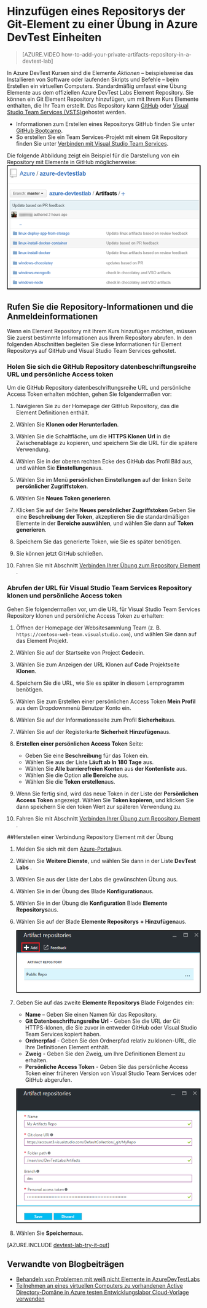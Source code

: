 <properties
    pageTitle="Hinzufügen eines Repositorys der Git-Element zu einer Übung in Azure DevTest Kursen | Microsoft Azure"
    description="Hinzufügen eines GitHub oder Visual Studio Team Services Git Repository für Ihre benutzerdefinierte Elemente Quelle in Azure DevTest Einheiten"
    services="devtest-lab,virtual-machines,visual-studio-online"
    documentationCenter="na"
    authors="tomarcher"
    manager="douge"
    editor=""/>

<tags
    ms.service="devtest-lab"
    ms.workload="na"
    ms.tgt_pltfrm="na"
    ms.devlang="na"
    ms.topic="article"
    ms.date="09/06/2016"
    ms.author="tarcher"/>

# <a name="add-a-git-artifact-repository-to-a-lab-in-azure-devtest-labs"></a>Hinzufügen eines Repositorys der Git-Element zu einer Übung in Azure DevTest Einheiten

> [AZURE.VIDEO how-to-add-your-private-artifacts-repository-in-a-devtest-lab]

In Azure DevTest Kursen sind die Elemente *Aktionen* – beispielsweise das Installieren von Software oder laufenden Skripts und Befehle – beim Erstellen ein virtuellen Computers. Standardmäßig umfasst eine Übung Elemente aus dem offiziellen Azure DevTest Labs Element Repository. Sie können ein Git Element Repository hinzufügen, um mit Ihrem Kurs Elemente enthalten, die Ihr Team erstellt. Das Repository kann [GitHub](https://github.com) oder [Visual Studio Team Services (VSTS)](https://visualstudio.com)gehostet werden.

- Informationen zum Erstellen eines Repositorys GitHub finden Sie unter [GitHub Bootcamp](https://help.github.com/categories/bootcamp/).
- So erstellen Sie ein Team Services-Projekt mit einem Git Repository finden Sie unter [Verbinden mit Visual Studio Team Services](https://www.visualstudio.com/get-started/setup/connect-to-visual-studio-online).

Die folgende Abbildung zeigt ein Beispiel für die Darstellung von ein Repository mit Elemente in GitHub möglicherweise:  
![Beispiel für GitHub Elemente repo](./media/devtest-lab-add-artifact-repo/devtestlab-github-artifact-repo-home.png)


## <a name="get-the-repository-information-and-credentials"></a>Rufen Sie die Repository-Informationen und die Anmeldeinformationen

Wenn ein Element Repository mit Ihrem Kurs hinzufügen möchten, müssen Sie zuerst bestimmte Informationen aus Ihrem Repository abrufen. In den folgenden Abschnitten begleiten Sie diese Informationen für Element Repositorys auf GitHub und Visual Studio Team Services gehostet.

### <a name="get-the-github-repository-clone-url-and-personal-access-token"></a>Holen Sie sich die GitHub Repository datenbeschriftungsreihe URL und persönliche Access token

Um die GitHub Repository datenbeschriftungsreihe URL und persönliche Access Token erhalten möchten, gehen Sie folgendermaßen vor:

1. Navigieren Sie zu der Homepage der GitHub Repository, das die Element Definitionen enthält.

1. Wählen Sie **Klonen oder Herunterladen**.

1. Wählen Sie die Schaltfläche, um die **HTTPS Klonen Url** in die Zwischenablage zu kopieren, und speichern Sie die URL für die spätere Verwendung.

1. Wählen Sie in der oberen rechten Ecke des GitHub das Profil Bild aus, und wählen Sie **Einstellungen**aus.

1. Wählen Sie im Menü **persönlichen Einstellungen** auf der linken Seite **persönlicher Zugriffstoken**.

1. Wählen Sie **Neues Token generieren**.

1. Klicken Sie auf der Seite **Neues persönlicher Zugriffstoken** Geben Sie eine **Beschreibung der Token**, akzeptieren Sie die standardmäßigen Elemente in der **Bereiche auswählen**, und wählen Sie dann auf **Token generieren**.

1. Speichern Sie das generierte Token, wie Sie es später benötigen.

1. Sie können jetzt GitHub schließen.   

1. Fahren Sie mit Abschnitt [Verbinden Ihrer Übung zum Repository Element](#connect-your-lab-to-the-artifact-repository) .

### <a name="get-the-visual-studio-team-services-repository-clone-url-and-personal-access-token"></a>Abrufen der URL für Visual Studio Team Services Repository klonen und persönliche Access token

Gehen Sie folgendermaßen vor, um die URL für Visual Studio Team Services Repository klonen und persönliche Access Token zu erhalten:

1. Öffnen der Homepage der Websitesammlung Team (z. B. `https://contoso-web-team.visualstudio.com`), und wählen Sie dann auf das Element Projekt.

1. Wählen Sie auf der Startseite von Project **Code**ein.

1. Wählen Sie zum Anzeigen der URL Klonen auf **Code** Projektseite **Klonen**.

1. Speichern Sie die URL, wie Sie es später in diesem Lernprogramm benötigen.

1. Wählen Sie zum Erstellen einer persönlichen Access Token **Mein Profil** aus dem Dropdownmenü Benutzer Konto ein.

1. Wählen Sie auf der Informationsseite zum Profil **Sicherheit**aus.

1. Wählen Sie auf der Registerkarte **Sicherheit** **Hinzufügen**aus.

1. **Erstellen einer persönlichen Access Token** Seite:

    - Geben Sie eine **Beschreibung** für das Token ein.
    - Wählen Sie aus der Liste **Läuft ab In** **180 Tage** aus.
    - Wählen Sie **Alle barrierefreien Konten** aus **der Kontenliste** aus.
    - Wählen Sie die Option **alle Bereiche** aus.
    - Wählen Sie die **Token erstellen**aus.

1. Wenn Sie fertig sind, wird das neue Token in der Liste der **Persönlichen Access Token** angezeigt. Wählen Sie **Token kopieren**, und klicken Sie dann speichern Sie den token Wert zur späteren Verwendung zu.

1. Fahren Sie mit Abschnitt [Verbinden Ihrer Übung zum Repository Element](#connect-your-lab-to-the-artifact-repository) .

##<a name="connect-your-lab-to-the-artifact-repository"></a>Herstellen einer Verbindung Repository Element mit der Übung

1. Melden Sie sich mit dem [Azure-Portal](http://go.microsoft.com/fwlink/p/?LinkID=525040)aus.

1. Wählen Sie **Weitere Dienste**, und wählen Sie dann in der Liste **DevTest Labs** .

1. Wählen Sie aus der Liste der Labs die gewünschten Übung aus.   

1. Wählen Sie in der Übung des Blade **Konfiguration**aus.

1. Wählen Sie in der Übung die **Konfiguration** Blade **Elemente Repositorys**aus.

1. Wählen Sie auf der Blade **Elemente Repositorys** **+ Hinzufügen**aus.

    ![Element Repository Schaltfläche "hinzufügen"](./media/devtest-lab-add-artifact-repo/add-artifact-repo.png)
 
1. Geben Sie auf das zweite **Elemente Repositorys** Blade Folgendes ein:

    - **Name** – Geben Sie einen Namen für das Repository.
    - **Git Datenbeschriftungsreihe Url** - Geben Sie die URL der Git HTTPS-klonen, die Sie zuvor in entweder GitHub oder Visual Studio Team Services kopiert haben. 
    - **Ordnerpfad** - Geben Sie den Ordnerpfad relativ zu klonen-URL, die Ihre Definitionen Element enthält.
    - **Zweig** - Geben Sie den Zweig, um Ihre Definitionen Element zu erhalten.
    - **Persönliche Access Token** - Geben Sie das persönliche Access Token einer früheren Version von Visual Studio Team Services oder GitHub abgerufen. 
     
    ![Element Repo blade](./media/devtest-lab-add-artifact-repo/artifact-repo-blade.png)

1. Wählen Sie **Speichern**aus.

[AZURE.INCLUDE [devtest-lab-try-it-out](../../includes/devtest-lab-try-it-out.md)]

## <a name="related-blog-posts"></a>Verwandte von Blogbeiträgen
- [Behandeln von Problemen mit weiß nicht Elemente in AzureDevTestLabs](http://www.visualstudiogeeks.com/blog/DevOps/How-to-troubleshoot-failing-artifacts-in-AzureDevTestLabs)
- [Teilnehmen an eines virtuellen Computers zu vorhandenen Active Directory-Domäne in Azure testen Entwicklungslabor Cloud-Vorlage verwenden](http://www.visualstudiogeeks.com/blog/DevOps/Join-a-VM-to-existing-AD-domain-using-ARM-template-AzureDevTestLabs)